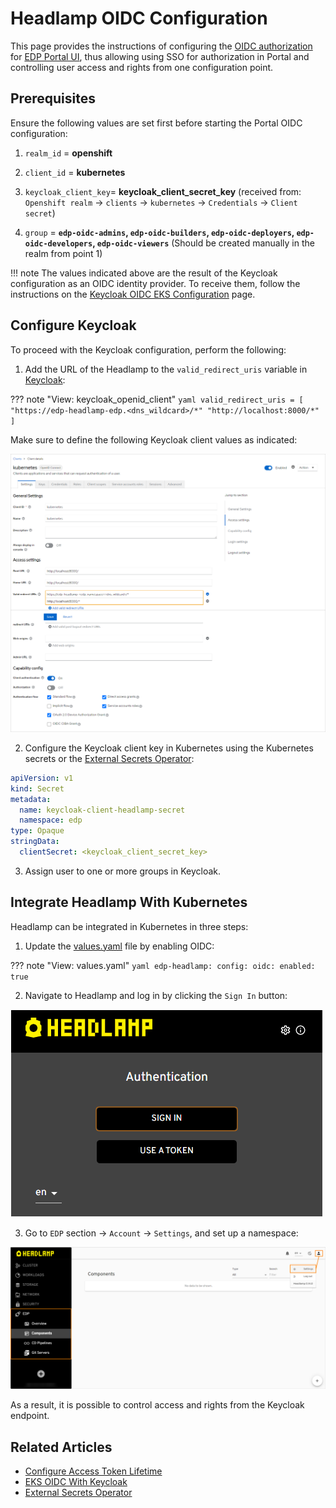 # Headlamp OIDC Configuration

This page provides the instructions of configuring the [OIDC authorization](https://openid.net/connect/) for
[EDP Portal UI](../user-guide/index.md), thus allowing using SSO for authorization in Portal and controlling
user access and rights from one configuration point.

## Prerequisites

Ensure the following values are set first before starting the Portal OIDC configuration:

1. `realm_id`  = **openshift**

2. `client_id` = **kubernetes**

3. `keycloak_client_key`= **keycloak_client_secret_key** (received from: `Openshift realm` -> `clients` -> `kubernetes` -> `Credentials` -> `Client secret`)

4. `group` = **`edp-oidc-admins`, `edp-oidc-builders`, `edp-oidc-deployers`, `edp-oidc-developers`, `edp-oidc-viewers`** (Should be created manually in the realm from point 1)

!!! note
    The values indicated above are the result of the Keycloak configuration as an OIDC identity provider.
    To receive them, follow the instructions on the [Keycloak OIDC EKS Configuration](configure-keycloak-oidc-eks.md) page.

## Configure Keycloak

To proceed with the Keycloak configuration, perform the following:

1. Add the URL of the Headlamp to the `valid_redirect_uris` variable in [Keycloak](configure-keycloak-oidc-eks.md#keycloak_client):

  ??? note "View: keycloak_openid_client"
      ```yaml
        valid_redirect_uris = [
          "https://edp-headlamp-edp.<dns_wildcard>/*"
          "http://localhost:8000/*"
        ]
      ```

  Make sure to define the following Keycloak client values as indicated:

  ![Keycloak client configuration](../assets/operator-guide/headlamp-oidc-keycloak-2.png "Keycloak client configuration")

2. Configure the Keycloak client key in Kubernetes using the Kubernetes secrets or the [External Secrets Operator](external-secrets-operator-integration.md):

  ```yaml
  apiVersion: v1
  kind: Secret
  metadata:
    name: keycloak-client-headlamp-secret
    namespace: edp
  type: Opaque
  stringData:
    clientSecret: <keycloak_client_secret_key>
  ```

3. Assign user to one or more groups in Keycloak.

## Integrate Headlamp With Kubernetes

Headlamp can be integrated in Kubernetes in three steps:

1. Update the [values.yaml](install-kuberocketci.mdx#values) file by enabling OIDC:

  ??? note "View: values.yaml"
      ```yaml
      edp-headlamp:
        config:
          oidc:
            enabled: true
      ```

2. Navigate to Headlamp and log in by clicking the `Sign In` button:

  ![Headlamp login page](../assets/operator-guide/headlamp-oidc-headlamp-1.png "Headlamp login page")

3. Go to `EDP` section -> `Account` -> `Settings`, and set up a namespace:

  ![Headlamp namespace settings](../assets/operator-guide/headlamp-oidc-headlamp-2.png "Headlamp namespace settings")

As a result, it is possible to control access and rights from the Keycloak endpoint.

## Related Articles

* [Configure Access Token Lifetime](../faq.md#how-to-change-the-lifespan-of-an-access-token-that-is-used-for-headlamp-and-oidc-login-plugin)
* [EKS OIDC With Keycloak](configure-keycloak-oidc-eks.md)
* [External Secrets Operator](external-secrets-operator-integration.md)
